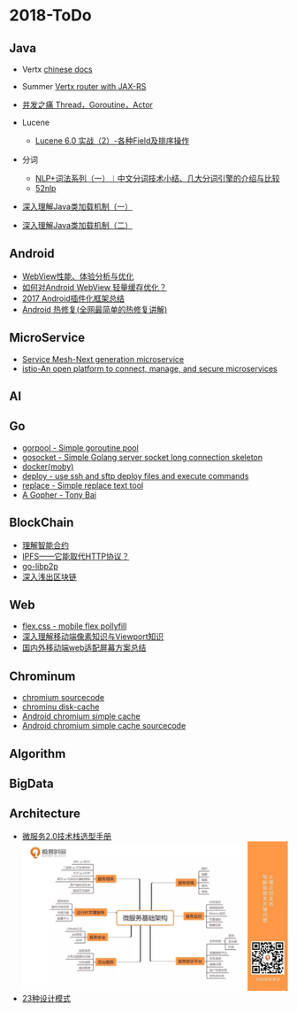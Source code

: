 # 2018-ToDo

## Java
- Vertx
  [chinese docs](https://vertxchina.github.io/vertx-translation-chinese/)
- Summer
  [Vertx router with JAX-RS](https://github.com/yale8848/Summer)
  
- [并发之痛 Thread，Goroutine，Actor](http://jolestar.com/parallel-programming-model-thread-goroutine-actor/)

- Lucene
  - [Lucene 6.0 实战（2）-各种Field及排序操作](http://codepub.cn/2016/05/20/Lucene-6-0-in-action-2-All-kinds-of-Field-and-sort-operations/)
- 分词
  - [NLP+词法系列（一）︱中文分词技术小结、几大分词引擎的介绍与比较](https://blog.csdn.net/sinat_26917383/article/details/52275328)
  - [52nlp](http://www.52nlp.cn)
- [深入理解Java类加载机制（一）](https://www.jianshu.com/p/b6547abd0706)
- [深入理解Java类加载机制（二）](https://www.jianshu.com/p/8c8d6cba1f8e)
  
## Android
- [WebView性能、体验分析与优化](https://tech.meituan.com/WebViewPerf.html)
- [如何对Android WebView 轻量缓存优化？](https://mp.weixin.qq.com/s?__biz=MzUxMzcxMzE5Ng==&mid=2247488181&amp;idx=1&amp;sn=0db95b1ad2972100d5206fedaf4cf085&source=41#wechat_redirect)
- [2017 Android插件化框架总结](http://www.360doc.com/content/17/0915/16/99071_687431479.shtml)
- [Android 热修复(全网最简单的热修复讲解)](https://www.jianshu.com/p/d17519d4952e)
## MicroService
- [Service Mesh-Next generation microservice](https://servicemesh.gitbooks.io/awesome-servicemesh/mesh/2017/service-mesh-next-generation-of-microservice/)
- [istio-An open platform to connect, manage, and secure microservices](https://github.com/istio/istio)
## AI
## Go
- [gorpool - Simple goroutine pool](https://github.com/yale8848/gorpool)
- [gosocket - Simple Golang server socket long connection skeleton](https://github.com/yale8848/gosocket)
- [docker(moby)](https://github.com/moby/moby)
- [deploy - use ssh and sftp deploy files and execute commands](https://github.com/yale8848/deploy)
- [replace - Simple replace text tool](https://github.com/yale8848/replace)
- [A Gopher - Tony Bai ](https://tonybai.com)
## BlockChain

- [理解智能合约](https://dbarobin.com/2018/01/24/blockchain-smart-contract/?hmsr=toutiao.io&utm_medium=toutiao.io&utm_source=toutiao.io)
- [IPFS——它能取代HTTP协议？](https://www.jianshu.com/p/ddccae89a49a)
- [go-libp2p](https://github.com/libp2p/go-libp2p)
- [深入浅出区块链](https://learnblockchain.cn)

## Web
- [flex.css - mobile flex pollyfill](https://github.com/lzxb/flex.css)
- [深入理解移动端像素知识与Viewport知识](https://blog.csdn.net/aiolos1111/article/details/51967744)
- [国内外移动端web适配屏幕方案总结](https://www.cnblogs.com/Sroot/p/5922937.html)
## Chrominum
- [chromium sourcecode](https://chromium.googlesource.com/chromium/)
- [chrominu disk-cache](https://www.chromium.org/developers/design-documents/network-stack/disk-cache)
- [Android chromium simple cache](https://www.chromium.org/developers/design-documents/network-stack/disk-cache/very-simple-backend)
- [Android chromium simple cache sourcecode](https://chromium.googlesource.com/chromium/src/+/master/net/disk_cache/simple/)
## Algorithm
## BigData
## Architecture
- [微服务2.0技术栈选型手册](https://mp.weixin.qq.com/s/OloZhn2pwfIrOQit_8jefA)
  ![](arts/micro-architecture.png)
- [23种设计模式](https://www.cnblogs.com/geek6/p/3951677.html)
  

